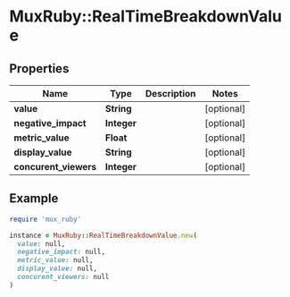 # MuxRuby::RealTimeBreakdownValue

## Properties

| Name | Type | Description | Notes |
| ---- | ---- | ----------- | ----- |
| **value** | **String** |  | [optional] |
| **negative_impact** | **Integer** |  | [optional] |
| **metric_value** | **Float** |  | [optional] |
| **display_value** | **String** |  | [optional] |
| **concurent_viewers** | **Integer** |  | [optional] |

## Example

```ruby
require 'mux_ruby'

instance = MuxRuby::RealTimeBreakdownValue.new(
  value: null,
  negative_impact: null,
  metric_value: null,
  display_value: null,
  concurent_viewers: null
)
```

